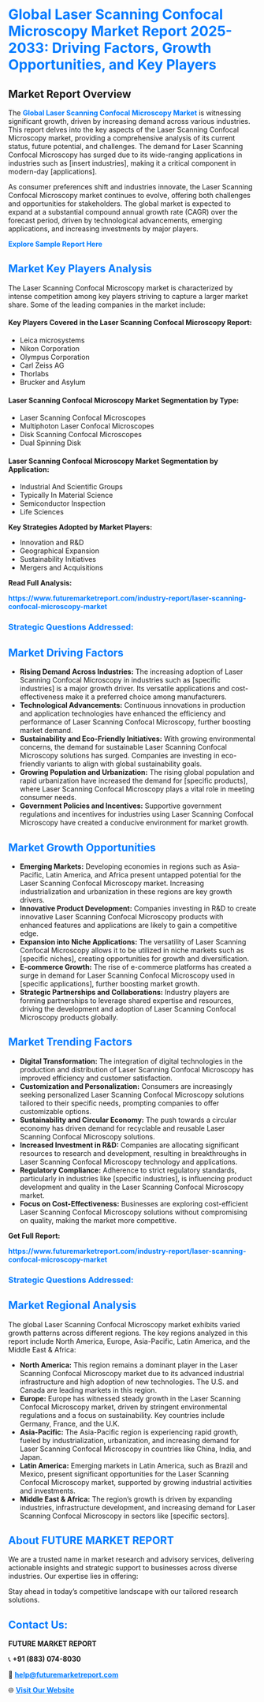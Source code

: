 <h1 style="color: #007BFF;">Global Laser Scanning Confocal Microscopy Market Report 2025-2033: Driving Factors, Growth Opportunities, and Key Players</h1>

<section id="overview">
<h2>Market Report Overview</h2>
<p>The <a href="https://www.futuremarketreport.com/industry-report/laser-scanning-confocal-microscopy-market" style="color: #007BFF; text-decoration: none;"><strong>Global Laser Scanning Confocal Microscopy Market</strong></a> is witnessing significant growth, driven by increasing demand across various industries. This report delves into the key aspects of the Laser Scanning Confocal Microscopy market, providing a comprehensive analysis of its current status, future potential, and challenges. The demand for Laser Scanning Confocal Microscopy has surged due to its wide-ranging applications in industries such as [insert industries], making it a critical component in modern-day [applications].</p>
<p>As consumer preferences shift and industries innovate, the Laser Scanning Confocal Microscopy market continues to evolve, offering both challenges and opportunities for stakeholders. The global market is expected to expand at a substantial compound annual growth rate (CAGR) over the forecast period, driven by technological advancements, emerging applications, and increasing investments by major players.</p>
</section>

<section id="overview">
<p><a href="https://www.futuremarketreport.com/request-sample/reportId=85293" style="color: #007BFF; text-decoration: none;"><strong>Explore Sample Report Here</strong></a></p>
</section>

<section id="key-players">
<h2 style="color: #007BFF;">Market Key Players Analysis</h2>
<p>The Laser Scanning Confocal Microscopy market is characterized by intense competition among key players striving to capture a larger market share. Some of the leading companies in the market include:</p>
<h4>Key Players Covered in the Laser Scanning Confocal Microscopy Report:</h4>
<ul><li>Leica microsystems</li><li>Nikon Corporation</li><li>Olympus Corporation</li><li>Carl Zeiss AG</li><li>Thorlabs</li><li>Brucker and Asylum</li></ul>
<h4>Laser Scanning Confocal Microscopy Market Segmentation by Type:</h4>
<ul><li>Laser Scanning Confocal Microscopes</li><li>Multiphoton Laser Confocal Microscopes</li><li>Disk Scanning Confocal Microscopes</li><li>Dual Spinning Disk</li></ul>

<h4>Laser Scanning Confocal Microscopy Market Segmentation by Application:</h4>
<ul><li>Industrial And Scientific Groups</li><li>Typically In Material Science</li><li>Semiconductor Inspection</li><li>Life Sciences</li></ul>
<p><strong>Key Strategies Adopted by Market Players:</strong></p>
<ul>
<li>Innovation and R&D</li>
<li>Geographical Expansion</li>
<li>Sustainability Initiatives</li>
<li>Mergers and Acquisitions</li>
</ul>
</section>

<section>
<p><strong>Read Full Analysis: </strong></p><a href="https://www.futuremarketreport.com/industry-report/laser-scanning-confocal-microscopy-market" style="color: #007BFF; text-decoration: none;"><strong>https://www.futuremarketreport.com/industry-report/laser-scanning-confocal-microscopy-market</strong></a>
<h3 style="color: #007BFF;">Strategic Questions Addressed:</h3>
</section>

<section id="driving-factors">
<h2 style="color: #007BFF;">Market Driving Factors</h2>
<ul>
<li><strong>Rising Demand Across Industries:</strong> The increasing adoption of Laser Scanning Confocal Microscopy in industries such as [specific industries] is a major growth driver. Its versatile applications and cost-effectiveness make it a preferred choice among manufacturers.</li>
<li><strong>Technological Advancements:</strong> Continuous innovations in production and application technologies have enhanced the efficiency and performance of Laser Scanning Confocal Microscopy, further boosting market demand.</li>
<li><strong>Sustainability and Eco-Friendly Initiatives:</strong> With growing environmental concerns, the demand for sustainable Laser Scanning Confocal Microscopy solutions has surged. Companies are investing in eco-friendly variants to align with global sustainability goals.</li>
<li><strong>Growing Population and Urbanization:</strong> The rising global population and rapid urbanization have increased the demand for [specific products], where Laser Scanning Confocal Microscopy plays a vital role in meeting consumer needs.</li>
<li><strong>Government Policies and Incentives:</strong> Supportive government regulations and incentives for industries using Laser Scanning Confocal Microscopy have created a conducive environment for market growth.</li>
</ul>
</section>

<section id="growth-opportunities">
<h2 style="color: #007BFF;">Market Growth Opportunities</h2>
<ul>
<li><strong>Emerging Markets:</strong> Developing economies in regions such as Asia-Pacific, Latin America, and Africa present untapped potential for the Laser Scanning Confocal Microscopy market. Increasing industrialization and urbanization in these regions are key growth drivers.</li>
<li><strong>Innovative Product Development:</strong> Companies investing in R&D to create innovative Laser Scanning Confocal Microscopy products with enhanced features and applications are likely to gain a competitive edge.</li>
<li><strong>Expansion into Niche Applications:</strong> The versatility of Laser Scanning Confocal Microscopy allows it to be utilized in niche markets such as [specific niches], creating opportunities for growth and diversification.</li>
<li><strong>E-commerce Growth:</strong> The rise of e-commerce platforms has created a surge in demand for Laser Scanning Confocal Microscopy used in [specific applications], further boosting market growth.</li>
<li><strong>Strategic Partnerships and Collaborations:</strong> Industry players are forming partnerships to leverage shared expertise and resources, driving the development and adoption of Laser Scanning Confocal Microscopy products globally.</li>
</ul>
</section>

<section id="trending-factors">
<h2 style="color: #007BFF;">Market Trending Factors</h2>
<ul>
<li><strong>Digital Transformation:</strong> The integration of digital technologies in the production and distribution of Laser Scanning Confocal Microscopy has improved efficiency and customer satisfaction.</li>
<li><strong>Customization and Personalization:</strong> Consumers are increasingly seeking personalized Laser Scanning Confocal Microscopy solutions tailored to their specific needs, prompting companies to offer customizable options.</li>
<li><strong>Sustainability and Circular Economy:</strong> The push towards a circular economy has driven demand for recyclable and reusable Laser Scanning Confocal Microscopy solutions.</li>
<li><strong>Increased Investment in R&D:</strong> Companies are allocating significant resources to research and development, resulting in breakthroughs in Laser Scanning Confocal Microscopy technology and applications.</li>
<li><strong>Regulatory Compliance:</strong> Adherence to strict regulatory standards, particularly in industries like [specific industries], is influencing product development and quality in the Laser Scanning Confocal Microscopy market.</li>
<li><strong>Focus on Cost-Effectiveness:</strong> Businesses are exploring cost-efficient Laser Scanning Confocal Microscopy solutions without compromising on quality, making the market more competitive.</li>
</ul>
</section>

<section>
<p><strong>Get Full Report: </strong></p><a href="https://www.futuremarketreport.com/industry-report/laser-scanning-confocal-microscopy-market" style="color: #007BFF; text-decoration: none;"><strong>https://www.futuremarketreport.com/industry-report/laser-scanning-confocal-microscopy-market</strong></a>
<h3 style="color: #007BFF;">Strategic Questions Addressed:</h3>
</section>


<section id="regional-analysis">
<h2 style="color: #007BFF;">Market Regional Analysis</h2>
<p>The global Laser Scanning Confocal Microscopy market exhibits varied growth patterns across different regions. The key regions analyzed in this report include North America, Europe, Asia-Pacific, Latin America, and the Middle East & Africa:</p>
<ul>
<li><strong>North America:</strong> This region remains a dominant player in the Laser Scanning Confocal Microscopy market due to its advanced industrial infrastructure and high adoption of new technologies. The U.S. and Canada are leading markets in this region.</li>
<li><strong>Europe:</strong> Europe has witnessed steady growth in the Laser Scanning Confocal Microscopy market, driven by stringent environmental regulations and a focus on sustainability. Key countries include Germany, France, and the U.K.</li>
<li><strong>Asia-Pacific:</strong> The Asia-Pacific region is experiencing rapid growth, fueled by industrialization, urbanization, and increasing demand for Laser Scanning Confocal Microscopy in countries like China, India, and Japan.</li>
<li><strong>Latin America:</strong> Emerging markets in Latin America, such as Brazil and Mexico, present significant opportunities for the Laser Scanning Confocal Microscopy market, supported by growing industrial activities and investments.</li>
<li><strong>Middle East & Africa:</strong> The region’s growth is driven by expanding industries, infrastructure development, and increasing demand for Laser Scanning Confocal Microscopy in sectors like [specific sectors].</li>
</ul>
</section>

<footer>
<h2 style="color: #007BFF;">About FUTURE MARKET REPORT</h2>
<p>We are a trusted name in market research and advisory services, delivering actionable insights and strategic support to businesses across diverse industries. Our expertise lies in offering:</p>

<p>Stay ahead in today’s competitive landscape with our tailored research solutions.</p>

<h2 style="color: #007BFF;">Contact Us:</h2>
<p><strong>FUTURE MARKET REPORT</strong></p>
<p>📞 <strong>+91 (883) 074-8030</strong></p>
<p>📧 <strong><a href="mailto:help@futuremarketreport.com" style="color: #007BFF;">help@futuremarketreport.com</a></strong></p>
<p>🌐 <strong><a href="https://www.futuremarketreport.com/" style="color: #007BFF;">Visit Our Website</a></strong></p>
</footer>